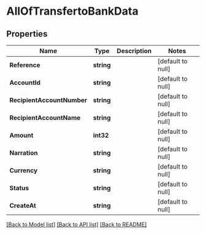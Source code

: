 # AllOfTransfertoBankData

## Properties
Name | Type | Description | Notes
------------ | ------------- | ------------- | -------------
**Reference** | **string** |  | [default to null]
**AccountId** | **string** |  | [default to null]
**RecipientAccountNumber** | **string** |  | [default to null]
**RecipientAccountName** | **string** |  | [default to null]
**Amount** | **int32** |  | [default to null]
**Narration** | **string** |  | [default to null]
**Currency** | **string** |  | [default to null]
**Status** | **string** |  | [default to null]
**CreateAt** | **string** |  | [default to null]

[[Back to Model list]](../README.md#documentation-for-models) [[Back to API list]](../README.md#documentation-for-api-endpoints) [[Back to README]](../README.md)

